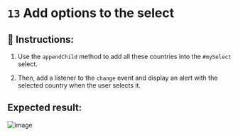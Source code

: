 # `13` Add options to the select

## 📝 Instructions:

1. Use the `appendChild` method to add all these countries into the `#mySelect` select. 

2. Then, add a listener to the `change` event and display an alert with the selected country when the user selects it.

## Expected result:

![image](../../.learn/assets/13-1.gif)
